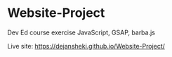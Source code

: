 # Website-Project
Dev Ed course exercise JavaScript, GSAP, barba.js

Live site: https://dejansheki.github.io/Website-Project/
